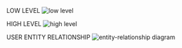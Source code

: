 LOW LEVEL
![low level](https://user-images.githubusercontent.com/86143586/125156734-a67bdc80-e184-11eb-9c3e-d2680102d3d0.JPG)

HIGH LEVEL
![high level](https://user-images.githubusercontent.com/86143586/125156735-a845a000-e184-11eb-8060-6f113c1e9e24.JPG)

USER ENTITY RELATIONSHIP
![entity-relationship diagram](https://user-images.githubusercontent.com/86143586/125156736-aa0f6380-e184-11eb-882f-0693ecf01c95.JPG)
